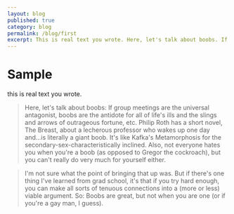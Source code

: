 ```yaml
---
layout: blog
published: true
category: blog
permalink: /blog/first
excerpt: This is real text you wrote. Here, let's talk about boobs. If group meetings are the universal antagonist, boobs are the antidote for all of life's ills and the slings and arrows of outrageous fortune, etc.  Philip Roth has a short novel,
---
```


# Sample

this is real text you wrote. 

>Here, let's talk about boobs:  If group meetings are the universal antagonist, boobs are the antidote for all of life's ills and the slings and arrows of outrageous fortune, etc.  Philip Roth has a short novel, The Breast, about a lecherous professor who wakes up one day and...is literally a giant boob.  It's like Kafka's Metamorphosis for the secondary-sex-characteristically inclined.  Also, not everyone hates you when you're a boob (as opposed to Gregor the cockroach), but you can't really do very much for yourself either.

>I'm not sure what the point of bringing that up was.  But if there's one thing I've learned from grad school, it's that if you try hard enough, you can make all sorts of tenuous connections into a (more or less) viable argument.  So:  Boobs are great, but not when you are one (or if you're a gay man, I guess).